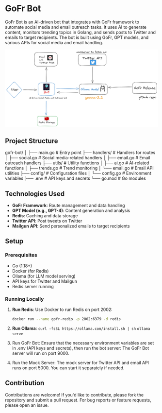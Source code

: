 
# GoFr Bot

GoFr Bot is an AI-driven bot that integrates with GoFr framework to automate social media and email outreach tasks. It uses AI to generate content, monitors trending topics in Golang, and sends posts to Twitter and emails to target recipients. The bot is built using GoFr, GPT models, and various APIs for social media and email handling.

![alt text](image.png)


## Project Structure

gofr-bot/
│
├── main.go               # Entry point
├── handlers/             # Handlers for routes
│   ├── social.go         # Social media-related handlers
│   ├── email.go          # Email outreach handlers
├── utils/                # Utility functions
│   ├── ai.go             # AI-related functions
│   ├── trends.go         # Trend monitoring
│   └── email.go          # Email API utilities
├── config/               # Configuration files
│   └── config.go         # Environment variables
├── .env                  # API keys and secrets
└── go.mod                # Go modules

## Technologies Used

- **GoFr Framework**: Route management and data handling
- **GPT Model (e.g., GPT-4)**: Content generation and analysis
- **Redis**: Caching and data storage
- **Twitter API**: Post tweets on Twitter
- **Mailgun API**: Send personalized emails to target recipients

## Setup

### Prerequisites

- Go (1.18+)
- Docker (for Redis)
- Ollama (for LLM model serving)
- API keys for Twitter and Mailgun
- Redis server running

### Running Locally

1. **Run Redis**:
   Use Docker to run Redis on port 2002:
   ```bash
   docker run --name gofr-redis -p 2002:6379 -d redis

2. **Run Ollama**:
    `curl -fsSL https://ollama.com/install.sh | sh`
    `ollama serve`
3. Run GoFr Bot: Ensure that the necessary environment variables are set in .env (API keys and secrets), then run the bot server:
The GoFr Bot server will run on port 9000.

4. Run the Mock Server: The mock server for Twitter API and email API runs on port 5000. You can start it separately if needed.

## Contribution
Contributions are welcome! If you'd like to contribute, please fork the repository and submit a pull request. For bug reports or feature requests, please open an issue.

